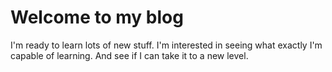# Welcome to my blog

I'm ready to learn lots of new stuff. I'm interested in seeing what exactly I'm capable of learning. And see if I can take it to a new level.
